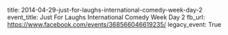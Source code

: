 title: 2014-04-29-just-for-laughs-international-comedy-week-day-2
event_title: Just For Laughs International Comedy Week Day 2
fb_url: https://www.facebook.com/events/368566046619235/
legacy_event: True
